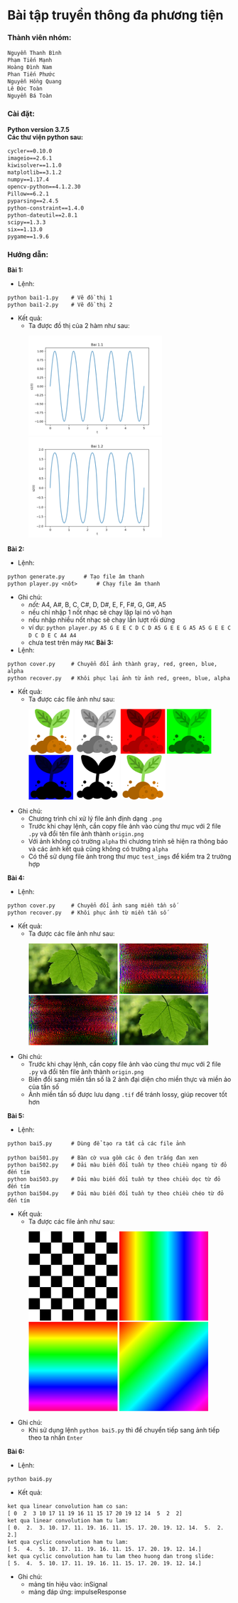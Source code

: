# Bài tập truyền thông đa phương tiện
### Thành viên nhóm:
```
Nguyễn Thanh Bình
Phạm Tiến Mạnh
Hoàng Đình Nam
Phan Tiến Phước
Nguyễn Hồng Quang
Lê Đức Toàn
Nguyễn Bá Toàn
```
### Cài đặt:
**Python version 3.7.5**\
**Các thư viện python sau:**
```
cycler==0.10.0
imageio==2.6.1
kiwisolver==1.1.0
matplotlib==3.1.2
numpy==1.17.4
opencv-python==4.1.2.30
Pillow==6.2.1
pyparsing==2.4.5
python-constraint==1.4.0
python-dateutil==2.8.1
scipy==1.3.3
six==1.13.0
pygame==1.9.6
```
### Hướng dẫn:
**Bài 1:**
* Lệnh:
```
python bai1-1.py	# Vẽ đồ thị 1
python bai1-2.py	# Vẽ đồ thị 2
```
* Kết quả:
  - Ta được đồ thị của 2 hàm như sau:
	<p float="middle">
		<img src="./test/bai1-1.png" width="300" />
		<img src="./test/bai1-2.png" width="300" />
	</p>

**Bài 2:**
* Lệnh:
```
python generate.py		# Tạo file âm thanh
python player.py <nốt>		# Chạy file âm thanh
```
* Ghi chú:
  - *nốt:* A4, A#, B, C, C#, D, D#, E, F, F#, G, G#, A5
  - nếu chỉ nhập 1 nốt nhạc sẽ chạy lặp lại nó vô hạn
  - nếu nhập nhiều nốt nhạc sẽ chạy lần lượt rồi dừng
  - ví dụ: `python player.py A5 G E E C D C D A5 G E E G A5 A5 G E E C D C D E C A4 A4`
  - chưa test trên máy `MAC`
**Bài 3:**
* Lệnh:
```
python cover.py		# Chuyển đổi ảnh thành gray, red, green, blue, alpha
python recover.py	# Khôi phục lại ảnh từ ảnh red, green, blue, alpha
```
* Kết quả:
  - Ta được các file ảnh như sau:
	<p float="middle">
		<img src="./test/bai3-origin.png" width="100" title="origin" />
		<img src="./test/bai3-gray.png" width="100" title="gray" />
		<img src="./test/bai3-red.png" width="100" title="red" />
		<img src="./test/bai3-green.png" width="100" title="green" />
		<img src="./test/bai3-blue.png" width="100" title="blue" />
		<img src="./test/bai3-alpha.png" width="100" title="alpha" />
		<img src="./test/bai3-recover.png" width="100" title="recover" />
	</p>
* Ghi chú:
  - Chương trình chỉ xử lý file ảnh định dạng `.png`
  - Trước khi chạy lệnh, cần copy file ảnh vào cùng thư mục với 2 file `.py` và đổi tên file ảnh thành `origin.png`
  - Với ảnh không có trường `alpha` thì chương trình sẽ hiện ra thông báo và các ảnh kết quả cũng không có trường `alpha`
  - Có thể sử dụng file ảnh trong thư mục `test_imgs` để kiểm tra 2 trường hợp
  
**Bài 4:**
* Lệnh:
```
python cover.py		# Chuyển đổi ảnh sang miền tần số
python recover.py	# Khôi phục ảnh từ miền tần số
```
* Kết quả:
  - Ta được các file ảnh như sau:
	<p float="middle">
		<img src="./test/bai4-origin.png" width="200" title="origin" />
		<img src="./test/bai4-real.png" width="200" title="real" />
		<img src="./test/bai4-imag.png" width="200" title="image" />
		<img src="./test/bai4-recover.png" width="200" title="recover" />
	</p>
* Ghi chú:
  - Trước khi chạy lệnh, cần copy file ảnh vào cùng thư mục với 2 file `.py` và đổi tên file ảnh thành `origin.png`
  - Biến đổi sang miền tần số là 2 ảnh đại diện cho miền thực và miền ảo của tần số
  - Ảnh miền tần số được lưu dạng `.tif` để tránh lossy, giúp recover tốt hơn
  
**Bài 5:**
* Lệnh:
```
python bai5.py		# Dùng để tạo ra tất cả các file ảnh

python bai501.py	# Bàn cờ vua gồm các ô đen trắng đan xen
python bai502.py	# Dải màu biến đổi tuần tự theo chiều ngang từ đỏ đến tím
python bai503.py	# Dải màu biến đổi tuần tự theo chiều dọc từ đỏ đến tím
python bai504.py	# Dải màu biến đổi tuần tự theo chiều chéo từ đỏ đến tím
```
* Kết quả:
  - Ta được các file ảnh như sau:
	<p float="middle">
		<img src="./test/bai5-image501.jpg" width="200" />
		<img src="./test/bai5-image502.jpg" width="200" />
		<img src="./test/bai5-image503.jpg" width="200" />
		<img src="./test/bai5-image504.jpg" width="200" />
	</p>
* Ghi chú:
  - Khi sử dụng lệnh `python bai5.py` thì để chuyển tiếp sang ảnh tiếp theo ta nhấn `Enter`

**Bài 6:**
* Lệnh:
```
python bai6.py
```
* Kết quả:
```
ket qua linear convolution ham co san:
[ 0  2  3 10 17 11 19 16 11 15 17 20 19 12 14  5  2  2]
ket qua linear convolution ham tu lam:
[ 0.  2.  3. 10. 17. 11. 19. 16. 11. 15. 17. 20. 19. 12. 14.  5.  2.  2.]
ket qua cyclic convolution ham tu lam:
[ 5.  4.  5. 10. 17. 11. 19. 16. 11. 15. 17. 20. 19. 12. 14.]
ket qua cyclic convolution ham tu lam theo huong dan trong slide:
[ 5.  4.  5. 10. 17. 11. 19. 16. 11. 15. 17. 20. 19. 12. 14.]
```
* Ghi chú:
  - mảng tín hiệu vào: inSignal
  - mảng đáp ứng: impulseResponse